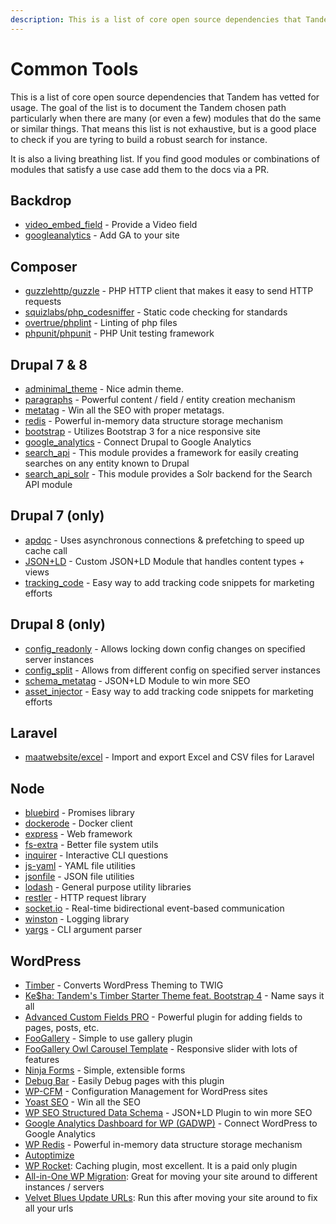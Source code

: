 ```yaml
---
description: This is a list of core open source dependencies that Tandem has vetted for usage
---
```

Common Tools
============

This is a list of core open source dependencies that Tandem has vetted for usage. The goal of the list is to document the Tandem chosen path particularly when there are many (or even a few) modules that do the same or similar things. That means this list is not exhaustive, but is a good place to check if you are tyring to build a robust search for instance.

It is also a living breathing list. If you find good modules or combinations of modules that satisfy a use case add them to the docs via a PR.

Backdrop
--------

* [video_embed_field](https://github.com/backdrop-contrib/video_embed_field) - Provide a Video field
* [googleanalytics](https://github.com/backdrop-contrib/googleanalytics) - Add GA to your site

Composer
--------

* [guzzlehttp/guzzle](http://docs.guzzlephp.org/en/stable/) - PHP HTTP client that makes it easy to send HTTP requests
* [squizlabs/php_codesniffer](https://github.com/squizlabs/php_codesniffer) - Static code checking for standards
* [overtrue/phplint](https://github.com/overtrue/phplint) - Linting of php files
* [phpunit/phpunit](https://github.com/sebastianbergmann/phpunit) - PHP Unit testing framework

Drupal 7 & 8
-------------

* [adminimal_theme](https://www.drupal.org/project/adminimal_theme) - Nice admin theme.
* [paragraphs](https://www.drupal.org/project/paragraphs) - Powerful content / field / entity creation mechanism
* [metatag](https://www.drupal.org/project/metatag) - Win all the SEO with proper metatags.
* [redis](https://www.drupal.org/project/redis) - Powerful in-memory data structure storage mechanism
* [bootstrap](https://www.drupal.org/project/bootstrap) - Utilizes Bootstrap 3 for a nice responsive site
* [google_analytics](https://www.drupal.org/project/google_analytics) - Connect Drupal to Google Analytics
* [search_api](https://www.drupal.org/project/search_api) - This module provides a framework for easily creating searches on any entity known to Drupal
* [search_api_solr](https://www.drupal.org/project/search_api_solr) - This module provides a Solr backend for the Search API module

Drupal 7 (only)
---------------

* [apdqc](https://www.drupal.org/project/apdqc) - Uses asynchronous connections & prefetching to speed up cache call
* [JSON+LD](https://github.com/labboy0276/json_ld) - Custom JSON+LD Module that handles content types + views
* [tracking_code](https://www.drupal.org/project/tracking_code) - Easy way to add tracking code snippets for marketing efforts


Drupal 8 (only)
---------------

* [config_readonly](https://www.drupal.org/project/config_readonly) - Allows locking down config changes on specified server instances
* [config_split](https://www.drupal.org/project/config_split) - Allows from different config on specified server instances
* [schema_metatag](https://www.drupal.org/project/schema_metatag) - JSON+LD Module to win more SEO
* [asset_injector](https://www.drupal.org/project/asset_injector) - Easy way to add tracking code snippets for marketing efforts

Laravel
-------

* [maatwebsite/excel](https://github.com/Maatwebsite/Laravel-Excel) - Import and export Excel and CSV files for Laravel

Node
----

* [bluebird](http://bluebirdjs.com/docs/getting-started.html) - Promises library
* [dockerode](https://github.com/apocas/dockerode) - Docker client
* [express](https://expressjs.com/) - Web framework
* [fs-extra](https://github.com/jprichardson/node-fs-extra) - Better file system utils
* [inquirer](https://www.npmjs.com/package/inquirer) - Interactive CLI questions
* [js-yaml](https://www.npmjs.com/package/js-yaml) - YAML file utilities
* [jsonfile](https://github.com/jprichardson/node-jsonfile) - JSON file utilities
* [lodash](https://lodash.com/docs) - General purpose utility libraries
* [restler](https://github.com/danwrong/restler) - HTTP request library
* [socket.io](https://github.com/socketio/socket.io) - Real-time bidirectional event-based communication
* [winston](https://github.com/winstonjs/winston) - Logging library
* [yargs](https://github.com/yargs/yargs) - CLI argument parser

WordPress
---------

* [Timber](https://github.com/timber/timber) - Converts WordPress Theming to TWIG
* [Ke$ha: Tandem's Timber Starter Theme feat. Bootstrap 4](https://github.com/thinktandem/kesha) - Name says it all
* [Advanced Custom Fields PRO](https://www.advancedcustomfields.com/pro/) - Powerful plugin for adding fields to pages, posts, etc.
* [FooGallery](https://wordpress.org/plugins/foogallery/) - Simple to use gallery plugin
* [FooGallery Owl Carousel Template](https://wordpress.org/plugins/foogallery-owl-carousel-template/) - Responsive slider with lots of features
* [Ninja Forms](https://wordpress.org/plugins/ninja-forms/) - Simple, extensible forms
* [Debug Bar](https://wordpress.org/plugins/debug-bar/) - Easily Debug pages with this plugin
* [WP-CFM](https://wordpress.org/plugins/wp-cfm/) - Configuration Management for WordPress sites
* [Yoast SEO](https://wordpress.org/plugins/wordpress-seo/) - Win all the SEO
* [WP SEO Structured Data Schema](https://wordpress.org/plugins/wp-seo-structured-data-schema/) - JSON+LD Plugin to win more SEO
* [Google Analytics Dashboard for WP (GADWP)](https://wordpress.org/plugins/google-analytics-dashboard-for-wp/)  - Connect WordPress to Google Analytics
* [WP Redis](https://wordpress.org/plugins/wp-redis) - Powerful in-memory data structure storage mechanism
* [Autoptimize](https://wordpress.org/plugins/autoptimize/)
* [WP Rocket](https://wp-rocket.me/): Caching plugin, most excellent. It is a paid only plugin
* [All-in-One WP Migration](https://wordpress.org/plugins/all-in-one-wp-migration/): Great for moving your site around to different instances / servers
* [Velvet Blues Update URLs](https://wordpress.org/plugins/velvet-blues-update-urls/): Run this after moving your site around to fix all your urls
